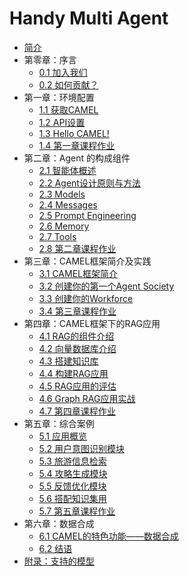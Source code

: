 # Handy Multi Agent

* [简介](README.md)
* 第零章：序言
  * [0.1 加入我们](chapter0/0.1.join-us.md)
  * [0.2 如何贡献？](chapter0/0.2.how-to-contribute.md)
* 第一章：环境配置
  * [1.1 获取CAMEL](chapter1/1.1.get-camel.md)
  * [1.2 API设置](chapter1/1.2.api-setup.md)
  * [1.3 Hello CAMEL!](chapter1/1.3.hello-camel.md)
  * [1.4 第一章课程作业](chapter1/1.4.homework.md)
* 第二章：Agent 的构成组件
  * [2.1 智能体概述](chapter2/2.1.agent-overview.md)
  * [2.2 Agent设计原则与方法](chapter2/2.2.agent-design.md)
  * [2.3 Models](chapter2/2.3.models.md)
  * [2.4 Messages](chapter2/2.4.messages.md)
  * [2.5 Prompt Engineering](chapter2/2.5.prompt-engineering.md)
  * [2.6 Memory](chapter2/2.6.memory.md)
  * [2.7 Tools](chapter2/2.7.tools.md)
  * [2.8 第二章课程作业](chapter2/2.8.homework.md)
* 第三章：CAMEL框架简介及实践
  * [3.1 CAMEL框架简介](chapter3/3.1.camel-intro.md)
  * [3.2 创建你的第一个Agent Society](chapter3/3.2.first-agent-society.md)
  * [3.3 创建你的Workforce](chapter3/3.3.create-workforce.md)
  * [3.4 第三章课程作业](chapter3/3.4.homework.md)
* 第四章：CAMEL框架下的RAG应用
  * [4.1 RAG的组件介绍](chapter4/4.1.rag-components.md)
  * [4.2 向量数据库介绍](chapter4/4.2.vector-db.md)
  * [4.3 搭建知识库](chapter4/4.3.build-kb.md)
  * [4.4 构建RAG应用](chapter4/4.4.build-rag.md)
  * [4.5 RAG应用的评估](chapter4/4.5.rag-evaluation.md)
  * [4.6 Graph RAG应用实战](chapter4/4.6.graph-rag.md)
  * [4.7 第四章课程作业](chapter4/4.7.homework.md)
* 第五章：综合案例
  * [5.1 应用概览](chapter5/5.1.overview.md)
  * [5.2 用户意图识别模块](chapter5/5.2.intent-recognition.md)
  * [5.3 旅游信息检索](chapter5/5.3.travel-info.md)
  * [5.4 攻略生成模块](chapter5/5.4.strategy-generation.md)
  * [5.5 反馈优化模块](chapter5/5.5.feedback-optimization.md)
  * [5.6 搭配知识集用](chapter5/5.6.knowledge-integration.md)
  * [5.7 第五章课程作业](chapter5/5.7.homework.md)
* 第六章：数据合成
  * [6.1 CAMEL的特色功能——数据合成](chapter6/6.1.data-synthesis.md)
  * [6.2 结语](chapter6/6.2.conclusion.md)
* [附录：支持的模型](appendix/supported-models.md)
